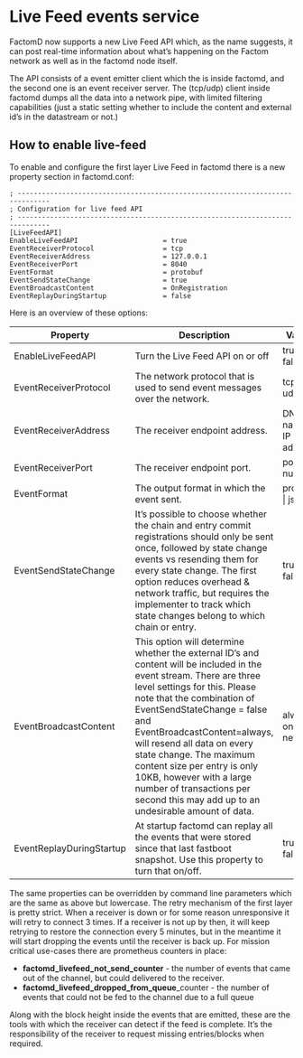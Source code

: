 # Live Feed events service

FactomD now supports a new Live Feed API which, as the name suggests, it can post real-time information 
about what’s happening on the Factom network as well as in the factomd node itself.

The API consists of a event emitter client which the is inside factomd, and the second one is 
an event receiver server. The (tcp/udp) client inside factomd dumps all the data into a network pipe, 
with limited filtering capabilities (just a static setting whether to include the content and external id’s in the datastream or not.)

## How to enable live-feed
To enable and configure the first layer Live Feed in factomd there is a new property section in factomd.conf:
```
; ------------------------------------------------------------------------------
; Configuration for live feed API
; ------------------------------------------------------------------------------
[LiveFeedAPI]
EnableLiveFeedAPI                     = true
EventReceiverProtocol                 = tcp
EventReceiverAddress                  = 127.0.0.1
EventReceiverPort                     = 8040
EventFormat                           = protobuf
EventSendStateChange                  = true
EventBroadcastContent                 = OnRegistration 
EventReplayDuringStartup              = false
```

Here is an overview of these options:

| Property                          | Description                                                                         | Values      |
| --------------------------------- | ----------------------------------------------------------------------------------- | ----------- |
|  EnableLiveFeedAPI                | Turn the Live Feed API on or off                                            | true &#124; false
|  EventReceiverProtocol            | The network protocol that is used to send event messages over the network.     | tcp &#124; udp |
|  EventReceiverAddress             | The receiver endpoint address.                                                | DNS name &#124; IP address |
|  EventReceiverPort                | The receiver endpoint port.                                                  | port number |
|  EventFormat                      | The output format in which the event sent.                                      | protobuf &#124; json |
|  EventSendStateChange             | It’s possible to choose whether the chain and entry commit registrations should only be sent once, followed by state change events vs resending them for every state change. The first option reduces overhead & network traffic, but requires the implementer to track which state changes belong to which chain or entry.| true &#124; false |
|  EventBroadcastContent            | This option will determine whether the external ID’s and content will be included in the event stream. There are three level settings for this. Please note that the combination of EventSendStateChange = false and EventBroadcastContent=always, will resend all data on every state change. The maximum content size per entry is only 10KB, however with a large number of transactions per second this may add up to an undesirable amount of data. | always &#124; once &#124; never |
|  EventReplayDuringStartup         | At startup factomd can replay all the events that were stored since that last fastboot snapshot. Use this property to turn that on/off.   | true &#124; false |

The same properties can be overridden by command line parameters which are the same as above but lowercase.
The retry mechanism of the first layer is pretty strict. When a receiver is down or for some reason unresponsive it will retry to connect 3 times. If a receiver is not up by then, it will keep retrying to restore the connection every 5 minutes, but in the meantime it will start dropping the events until the receiver is back up. For mission critical use-cases there are prometheus counters in place:
* **factomd_livefeed_not_send_counter** - the number of events that came out of the channel, but could delivered to the receiver.
* **factomd_livefeed_dropped_from_queue**_counter - the number of events that could not be fed to the channel due to a full queue

Along with the block height inside the events that are emitted, these are the tools with which the receiver can detect if the feed is complete. It’s the responsibility of the receiver to request missing entries/blocks when required.